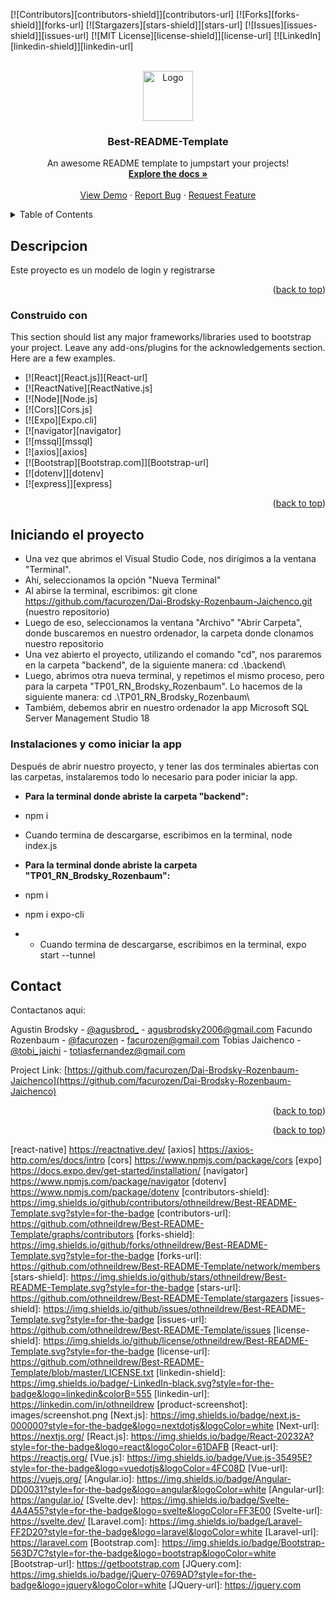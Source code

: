 <!-- Improved compatibility of back to top link: See: https://github.com/othneildrew/Best-README-Template/pull/73 -->
<a name="readme-top"></a>
<!--
*** Thanks for checking out the Best-README-Template. If you have a suggestion
*** that would make this better, please fork the repo and create a pull request
*** or simply open an issue with the tag "enhancement".
*** Don't forget to give the project a star!
*** Thanks again! Now go create something AMAZING! :D
-->



<!-- PROJECT SHIELDS -->
<!--
*** I'm using markdown "reference style" links for readability.
*** Reference links are enclosed in brackets [ ] instead of parentheses ( ).
*** See the bottom of this document for the declaration of the reference variables
*** for contributors-url, forks-url, etc. This is an optional, concise syntax you may use.
*** https://www.markdownguide.org/basic-syntax/#reference-style-links
-->
[![Contributors][contributors-shield]][contributors-url]
[![Forks][forks-shield]][forks-url]
[![Stargazers][stars-shield]][stars-url]
[![Issues][issues-shield]][issues-url]
[![MIT License][license-shield]][license-url]
[![LinkedIn][linkedin-shield]][linkedin-url]



<!-- PROJECT LOGO -->
<br />
<div align="center">
  <a href="https://github.com/othneildrew/Best-README-Template">
    <img src="images/logo.png" alt="Logo" width="80" height="80">
  </a>

  <h3 align="center">Best-README-Template</h3>

  <p align="center">
    An awesome README template to jumpstart your projects!
    <br />
    <a href="https://github.com/othneildrew/Best-README-Template"><strong>Explore the docs »</strong></a>
    <br />
    <br />
    <a href="https://github.com/othneildrew/Best-README-Template">View Demo</a>
    ·
    <a href="https://github.com/othneildrew/Best-README-Template/issues">Report Bug</a>
    ·
    <a href="https://github.com/othneildrew/Best-README-Template/issues">Request Feature</a>
  </p>
</div>



<!-- TABLE OF CONTENTS -->
<details>
  <summary>Table of Contents</summary>
  <ol>
    <li>
      <a href="#about-the-project">About The Project</a>
      <ul>
        <li><a href="#built-with">Built With</a></li>
      </ul>
    </li>
    <li>
      <a href="#getting-started">Getting Started</a>
      <ul>
        <li><a href="#prerequisites">Prerequisites</a></li>
        <li><a href="#installation">Installation</a></li>
      </ul>
    </li>
    <li><a href="#usage">Usage</a></li>
    <li><a href="#roadmap">Roadmap</a></li>
    <li><a href="#contributing">Contributing</a></li>
    <li><a href="#license">License</a></li>
    <li><a href="#contact">Contact</a></li>
    <li><a href="#acknowledgments">Acknowledgments</a></li>
  </ol>
</details>



<!-- ABOUT THE PROJECT -->
## Descripcion
Este proyecto es un modelo de login y registrarse 


<p align="right">(<a href="#readme-top">back to top</a>)</p>



### Construido con

This section should list any major frameworks/libraries used to bootstrap your project. Leave any add-ons/plugins for the acknowledgements section. Here are a few examples.


* [![React][React.js]][React-url]
* [![ReactNative][ReactNative.js]
* [![Node][Node.js]
* [![Cors][Cors.js]
* [![Expo][Expo.cli]
* [![navigator][navigator]
* [![mssql][mssql]
* [![axios][axios]
* [![Bootstrap][Bootstrap.com]][Bootstrap-url]
* [![dotenv]][dotenv]
* [![express]][express]

<p align="right">(<a href="#readme-top">back to top</a>)</p>



<!-- Iniciando el proyecto -->
## Iniciando el proyecto
* Una vez que abrimos el Visual Studio Code, nos dirigimos a la ventana "Terminal". 
* Ahí, seleccionamos la opción "Nueva Terminal"
* Al abirse la terminal, escribimos: git clone https://github.com/facurozen/Dai-Brodsky-Rozenbaum-Jaichenco.git (nuestro repositorio)
* Luego de eso, seleccionamos la ventana "Archivo" "Abrir Carpeta", donde buscaremos en nuestro ordenador, la carpeta donde clonamos nuestro repositorio
* Una vez abierto el proyecto, utilizando el comando "cd", nos pararemos en la carpeta "backend", de la siguiente manera: cd .\backend\
* Luego, abrimos otra nueva terminal, y repetimos el mismo proceso, pero para la carpeta "TP01_RN_Brodsky_Rozenbaum". Lo hacemos de la siguiente manera: cd .\TP01_RN_Brodsky_Rozenbaum\
* Tambiém, debemos abrir en nuestro ordenador la app Microsoft SQL Server Management Studio 18


### Instalaciones y como iniciar la app

Después de abrir nuestro proyecto, y tener las dos terminales abiertas con las carpetas, instalaremos todo lo necesario para poder iniciar la app.
* **Para la terminal donde abriste la carpeta "backend":**
* npm i
* Cuando termina de descargarse, escribimos en la terminal, node index.js
  
* **Para la terminal donde abriste la carpeta "TP01_RN_Brodsky_Rozenbaum":**
* npm i 
* npm i expo-cli
* * Cuando termina de descargarse, escribimos en la terminal, expo start --tunnel


<!-- CONTACT -->
## Contact

Contactanos aqui:

Agustin Brodsky - [@agusbrod_](https://instagram.com/agusbrod_) - agusbrodsky2006@gmail.com 
Facundo Rozenbaum - [@facurozen](https://instagram.com/facurozen) - facurozen@gmail.com
Tobias Jaichenco - [@tobi_jaichi](https://instagram.com/tobi_jaichi) - totiasfernandez@gmail.com

Project Link: [https://github.com/facurozen/Dai-Brodsky-Rozenbaum-Jaichenco](https://github.com/facurozen/Dai-Brodsky-Rozenbaum-Jaichenco)
<p align="right">(<a href="#readme-top">back to top</a>)</p>


<p align="right">(<a href="#readme-top">back to top</a>)</p>



<!-- MARKDOWN LINKS & IMAGES -->
<!-- https://www.markdownguide.org/basic-syntax/#reference-style-links -->
[react-native] https://reactnative.dev/
[axios] https://axios-http.com/es/docs/intro
[cors] https://www.npmjs.com/package/cors
[expo] https://docs.expo.dev/get-started/installation/
[navigator] https://www.npmjs.com/package/navigator
[dotenv] https://www.npmjs.com/package/dotenv
[contributors-shield]: https://img.shields.io/github/contributors/othneildrew/Best-README-Template.svg?style=for-the-badge
[contributors-url]: https://github.com/othneildrew/Best-README-Template/graphs/contributors
[forks-shield]: https://img.shields.io/github/forks/othneildrew/Best-README-Template.svg?style=for-the-badge
[forks-url]: https://github.com/othneildrew/Best-README-Template/network/members
[stars-shield]: https://img.shields.io/github/stars/othneildrew/Best-README-Template.svg?style=for-the-badge
[stars-url]: https://github.com/othneildrew/Best-README-Template/stargazers
[issues-shield]: https://img.shields.io/github/issues/othneildrew/Best-README-Template.svg?style=for-the-badge
[issues-url]: https://github.com/othneildrew/Best-README-Template/issues
[license-shield]: https://img.shields.io/github/license/othneildrew/Best-README-Template.svg?style=for-the-badge
[license-url]: https://github.com/othneildrew/Best-README-Template/blob/master/LICENSE.txt
[linkedin-shield]: https://img.shields.io/badge/-LinkedIn-black.svg?style=for-the-badge&logo=linkedin&colorB=555
[linkedin-url]: https://linkedin.com/in/othneildrew
[product-screenshot]: images/screenshot.png
[Next.js]: https://img.shields.io/badge/next.js-000000?style=for-the-badge&logo=nextdotjs&logoColor=white
[Next-url]: https://nextjs.org/
[React.js]: https://img.shields.io/badge/React-20232A?style=for-the-badge&logo=react&logoColor=61DAFB
[React-url]: https://reactjs.org/
[Vue.js]: https://img.shields.io/badge/Vue.js-35495E?style=for-the-badge&logo=vuedotjs&logoColor=4FC08D
[Vue-url]: https://vuejs.org/
[Angular.io]: https://img.shields.io/badge/Angular-DD0031?style=for-the-badge&logo=angular&logoColor=white
[Angular-url]: https://angular.io/
[Svelte.dev]: https://img.shields.io/badge/Svelte-4A4A55?style=for-the-badge&logo=svelte&logoColor=FF3E00
[Svelte-url]: https://svelte.dev/
[Laravel.com]: https://img.shields.io/badge/Laravel-FF2D20?style=for-the-badge&logo=laravel&logoColor=white
[Laravel-url]: https://laravel.com
[Bootstrap.com]: https://img.shields.io/badge/Bootstrap-563D7C?style=for-the-badge&logo=bootstrap&logoColor=white
[Bootstrap-url]: https://getbootstrap.com
[JQuery.com]: https://img.shields.io/badge/jQuery-0769AD?style=for-the-badge&logo=jquery&logoColor=white
[JQuery-url]: https://jquery.com 
